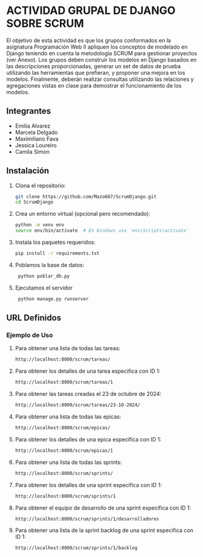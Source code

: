 # ACTIVIDAD GRUPAL DE DJANGO SOBRE SCRUM

El objetivo de esta actividad es que los grupos conformados en la asignatura Programación
Web II apliquen los conceptos de modelado en Django teniendo en cuenta la metodología
SCRUM para gestionar proyectos (ver Anexo). Los grupos deben construir los modelos en
Django basados en las descripciones proporcionadas, generar un set de datos de prueba
utilizando las herramientas que prefieran, y proponer una mejora en los modelos.
Finalmente, deberán realizar consultas utilizando las relaciones y agregaciones vistas en
clase para demostrar el funcionamiento de los modelos.

## Integrantes
   - Emilia Alvarez
   - Marcela Delgado
   - Maximiliano Fava
   - Jessica Loureiro
   - Camila Simon

## Instalación

1. Clona el repositorio:

   ```bash
   git clone https://github.com/Mazo667/ScrumDjango.git
   cd ScrumDjango
    ```

2. Crea un entorno virtual (opcional pero recomendado):
    ```bash
    python -m venv env
    source env/bin/activate  # En Windows usa `env\Scripts\activate`
    ```

3. Instala los paquetes requeridos:
    ```bash
    pip install -r requirements.txt
    ```

4. Poblamos la base de datos:
   ```bash
    python poblar_db.py
    ```

5. Ejecutamos el servidor
   ```bash
    python manage.py runserver
    ```

## URL Definidos

### Ejemplo de Uso

1. Para obtener una lista de todas las tareas:
    ```bash
    http://localhost:8000/scrum/tareas/
    ```

2. Para obtener los detalles de una tarea especifica con ID 1:
    ```bash
    http://localhost:8000/scrum/tareas/1
    ```

3. Para obtener las tareas creadas el 23 de octubre de 2024:
    ```bash
    http://localhost:8000/scrum/tareas/23-10-2024/
    ```

4. Para obtener una lista de todas las epicas:
    ```bash
    http://localhost:8000/scrum/epicas/
    ```

5. Para obtener los detalles de una epica especifica con ID 1:
    ```bash
    http://localhost:8000/scrum/epicas/1
    ```

6. Para obtener una lista de todas las sprints:
    ```bash
    http://localhost:8000/scrum/sprints/
    ```

7. Para obtener los detalles de una sprint especifica con ID 1:
    ```bash
    http://localhost:8000/scrum/sprints/1
    ```

8. Para obtener el equipo de desarrollo de una sprint especifica con ID 1:
    ```bash
    http://localhost:8000/scrum/sprints/1/desarrolladores
    ```

9. Para obtener una lista de la sprint backlog de una sprint especifica con ID 1:
    ```bash
    http://localhost:8000/scrum/sprints/1/backlog
    ```
